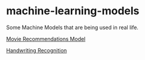 # machine-learning-models
Some Machine Models that are being used in real life.

[Movie Recommendations Model](https://github.com/nguyenhoangdai/machine-learning-models/blob/main/MoviesRecommendation.ipynb)

[Handwriting Recognition](https://github.com/nguyenhoangdai/machine-learning-models/blob/main/Keras-CNN_Hand_written_recognition.ipynb)


